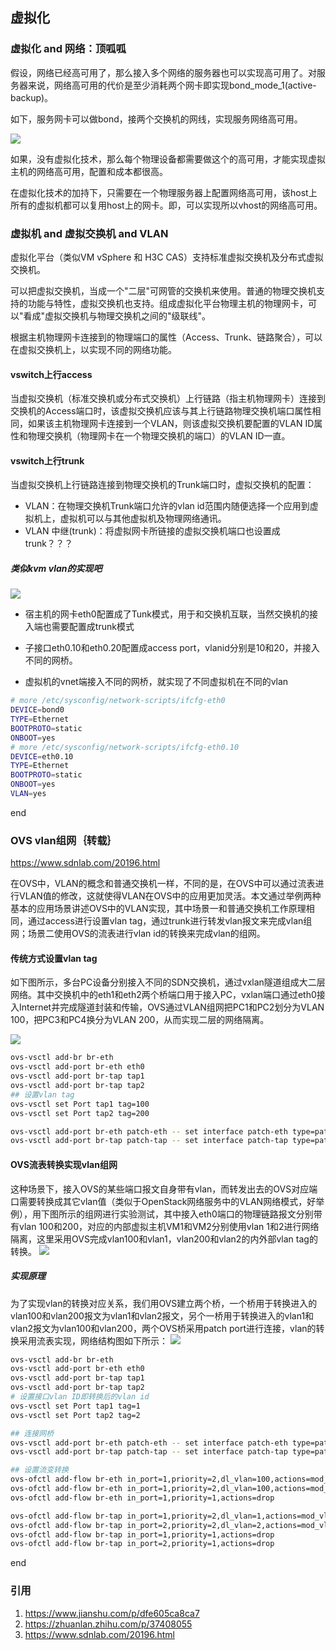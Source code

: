 ## 虚拟化

### 虚拟化 and 网络：顶呱呱

假设，网络已经高可用了，那么接入多个网络的服务器也可以实现高可用了。对服务器来说，网络高可用的代价是至少消耗两个网卡即实现bond_mode_1(active-backup)。

如下，服务网卡可以做bond，接两个交换机的网线，实现服务网络高可用。

![](https://image-1300760561.cos.ap-beijing.myqcloud.com/bgyq-blog/DRNI-1.png)

如果，没有虚拟化技术，那么每个物理设备都需要做这个的高可用，才能实现虚拟主机的网络高可用，配置和成本都很高。

在虚拟化技术的加持下，只需要在一个物理服务器上配置网络高可用，该host上所有的虚拟机都可以复用host上的网卡。即，可以实现所以vhost的网络高可用。

### 虚拟机 and 虚拟交换机 and VLAN

虚拟化平台（类似VM vSphere 和 H3C CAS）支持标准虚拟交换机及分布式虚拟交换机。

可以把虚拟交换机，当成一个"二层"可网管的交换机来使用。普通的物理交换机支持的功能与特性，虚拟交换机也支持。组成虚拟化平台物理主机的物理网卡，可以"看成"虚拟交换机与物理交换机之间的"级联线"。

根据主机物理网卡连接到的物理端口的属性（Access、Trunk、链路聚合），可以在虚拟交换机上，以实现不同的网络功能。

#### vswitch上行access

当虚拟交换机（标准交换机或分布式交换机）上行链路（指主机物理网卡）连接到交换机的Access端口时，该虚拟交换机应该与其上行链路物理交换机端口属性相同，如果该主机物理网卡连接到一个VLAN，则该虚拟交换机要配置的VLAN ID属性和物理交换机（物理网卡在一个物理交换机的端口）的VLAN ID一直。

#### vswitch上行trunk

当虚拟交换机上行链路连接到物理交换机的Trunk端口时，虚拟交换机的配置：

* VLAN：在物理交换机Trunk端口允许的vlan id范围内随便选择一个应用到虚拟机上，虚拟机可以与其他虚拟机及物理网络通讯。
* VLAN 中继(trunk)：将虚拟网卡所链接的虚拟交换机端口也设置成trunk？？？

##### 类似kvm vlan的实现吧

![](https://image-1300760561.cos.ap-beijing.myqcloud.com/bgyq-blog/kvm-vlan.png)



* 宿主机的网卡eth0配置成了Tunk模式，用于和交换机互联，当然交换机的接入端也需要配置成trunk模式

* 子接口eth0.10和eth0.20配置成access port，vlanid分别是10和20，并接入不同的网桥。

* 虚拟机的vnet端接入不同的网桥，就实现了不同虚拟机在不同的vlan

```bash
# more /etc/sysconfig/network-scripts/ifcfg-eth0
DEVICE=bond0
TYPE=Ethernet
BOOTPROTO=static
ONBOOT=yes
# more /etc/sysconfig/network-scripts/ifcfg-eth0.10
DEVICE=eth0.10
TYPE=Ethernet
BOOTPROTO=static
ONBOOT=yes
VLAN=yes

```

end

### OVS vlan组网｛转载｝

https://www.sdnlab.com/20196.html

在OVS中，VLAN的概念和普通交换机一样，不同的是，在OVS中可以通过流表进行VLAN值的修改，这就使得VLAN在OVS中的应用更加灵活。本文通过举例两种基本的应用场景讲述OVS中的VLAN实现，其中场景一和普通交换机工作原理相同，通过access进行设置vlan tag，通过trunk进行转发vlan报文来完成vlan组网；场景二使用OVS的流表进行vlan id的转换来完成vlan的组网。

#### 传统方式设置vlan tag

如下图所示，多台PC设备分别接入不同的SDN交换机，通过vxlan隧道组成大二层网络。其中交换机中的eth1和eth2两个桥端口用于接入PC，vxlan端口通过eth0接入Internet并完成隧道封装和传输，OVS通过VLAN组网把PC1和PC2划分为VLAN 100，把PC3和PC4换分为VLAN 200，从而实现二层的网络隔离。



![](https://image-1300760561.cos.ap-beijing.myqcloud.com/bgyq-blog/OVS-VxLan-fig-1.png)

```bash
ovs-vsctl add-br br-eth
ovs-vsctl add-port br-eth eth0
ovs-vsctl add-port br-tap tap1
ovs-vsctl add-port br-tap tap2
## 设置vlan tag
ovs-vsctl set Port tap1 tag=100
ovs-vsctl set Port tap2 tag=200

ovs-vsctl add-port br-eth patch-eth -- set interface patch-eth type=patch options:peer=patch-tap
ovs-vsctl add-port br-tap patch-tap -- set interface patch-tap type=patch options:peer=patch-eth
```



#### OVS流表转换实现vlan组网

这种场景下，接入OVS的某些端口报文自身带有vlan，而转发出去的OVS对应端口需要转换成其它vlan值（类似于OpenStack网络服务中的VLAN网络模式，好举例），用下图所示的组网进行实验测试，其中接入eth0端口的物理链路报文分别带有vlan 100和200，对应的内部虚拟主机VM1和VM2分别使用vlan 1和2进行网络隔离，这里采用OVS完成vlan100和vlan1，vlan200和vlan2的内外部vlan tag的转换。
![](https://image-1300760561.cos.ap-beijing.myqcloud.com/bgyq-blog/OVS-VxLan-fig-4.png)

##### 实现原理

为了实现vlan的转换对应关系，我们用OVS建立两个桥，一个桥用于转换进入的vlan100和vlan200报文为vlan1和vlan2报文，另个一桥用于转换进入的vlan1和vlan2报文为vlan100和vlan200，两个OVS桥采用patch port进行连接，vlan的转换采用流表实现，网络结构图如下所示：
![](https://image-1300760561.cos.ap-beijing.myqcloud.com/bgyq-blog/OVS-VxLan-fig-5.png)

```bash
ovs-vsctl add-br br-eth
ovs-vsctl add-port br-eth eth0
ovs-vsctl add-port br-tap tap1
ovs-vsctl add-port br-tap tap2
# 设置接口vlan ID即转换后的vlan id
ovs-vsctl set Port tap1 tag=1
ovs-vsctl set Port tap2 tag=2

## 连接网桥
ovs-vsctl add-port br-eth patch-eth -- set interface patch-eth type=patch options:peer=patch-tap
ovs-vsctl add-port br-tap patch-tap -- set interface patch-tap type=patch options:peer=patch-eth

## 设置流变转换
ovs-ofctl add-flow br-eth in_port=1,priority=2,dl_vlan=100,actions=mod_vlan_vid:1,NORMAL
ovs-ofctl add-flow br-eth in_port=1,priority=2,dl_vlan=100,actions=mod_vlan_vid:1,NORMAL
ovs-ofctl add-flow br-eth in_port=1,priority=1,actions=drop

ovs-ofctl add-flow br-tap in_port=1,priority=2,dl_vlan=1,actions=mod_vlan_vid:100,NORMAL
ovs-ofctl add-flow br-tap in_port=2,priority=2,dl_vlan=2,actions=mod_vlan_vid:200,NORMAL
ovs-ofctl add-flow br-tap in_port=1,priority=1,actions=drop
ovs-ofctl add-flow br-tap in_port=2,priority=1,actions=drop
```

end

### 引用

1. https://www.jianshu.com/p/dfe605ca8ca7
1. https://zhuanlan.zhihu.com/p/37408055
1. https://www.sdnlab.com/20196.html
